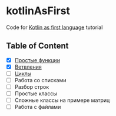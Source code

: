 # kotlinAsFirst

Code for [Kotlin as first language][1] tutorial

## Table of Content

 - [x] [Простые функции](src/lesson1)
 - [x] [Ветвления](src/lesson2)
 - [ ] [Циклы](src/lesson3)
 - [ ] Работа со списками
 - [ ] Разбор строк
 - [ ] Простые классы
 - [ ] Сложные классы на примере матриц
 - [ ] Работа с файлами

 [1]: https://github.com/Kotlin-Polytech/KotlinAsFirst
